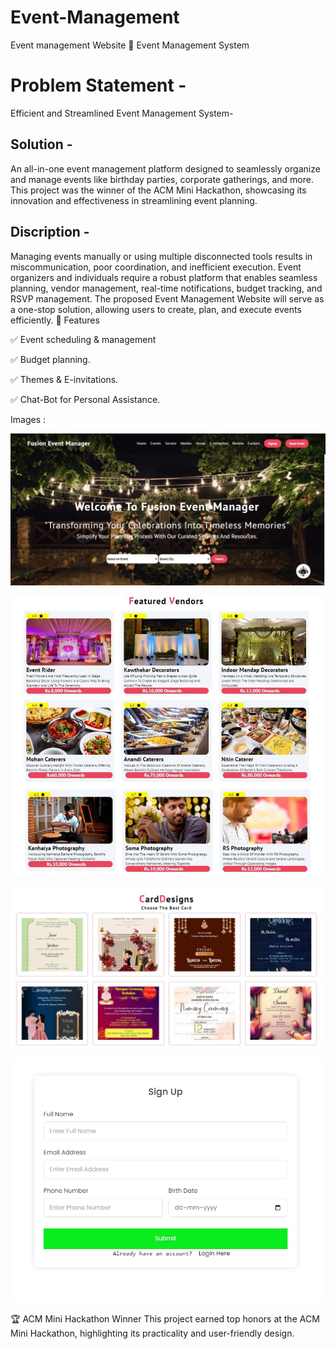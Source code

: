 # Event-Management
Event management Website
🎉 Event Management System
# Problem Statement -
Efficient and Streamlined Event Management System-
## Solution -
An all-in-one event management platform designed to seamlessly organize and manage events like birthday parties, corporate gatherings, and more. This project was the winner of the ACM Mini Hackathon, showcasing its innovation and effectiveness in streamlining event planning.

## Discription -
Managing events manually or using multiple disconnected tools results in miscommunication, poor coordination, and inefficient execution. Event organizers and individuals require a robust platform that enables seamless planning, vendor management, real-time notifications, budget tracking, and RSVP management. The proposed Event Management Website will serve as a one-stop solution, allowing users to create, plan, and execute events efficiently.
🚀 Features


✅ Event scheduling & management


✅ Budget planning.


✅ Themes &  E-invitations.


✅ Chat-Bot for Personal Assistance.

Images :

![](Event%20management/Website%20Images/01.jpg)


![](Event%20management/Website%20Images/02.jpg)


![](Event%20management/Website%20Images/04.jpg)


![](Event%20management/Website%20Images/05.jpg)




🏆 ACM Mini Hackathon Winner
This project earned top honors at the ACM Mini Hackathon, highlighting its practicality and user-friendly design.








